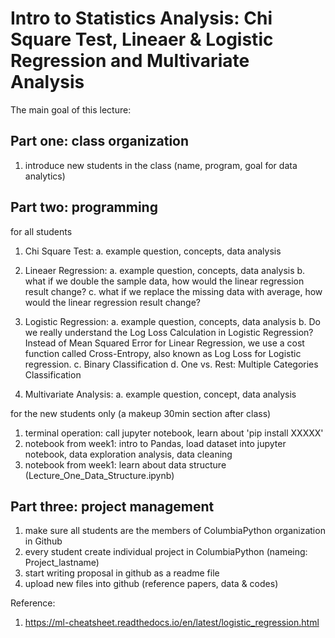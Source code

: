 # Intro to Statistics Analysis: Chi Square Test, Lineaer & Logistic Regression and Multivariate Analysis 
The main goal of this lecture:

## Part one: class organization
1. introduce new students in the class (name, program, goal for data analytics)

## Part two: programming

for all students

1. Chi Square Test: 
a. example question, concepts, data analysis

2. Lineaer Regression: 
a. example question, concepts, data analysis
b. what if we double the sample data, how would the linear regression result change?
c. what if we replace the missing data with average, how would the linear regression result change?

3. Logistic Regression: 
a. example question, concepts, data analysis
b. Do we really understand the Log Loss Calculation in Logistic Regression? Instead of Mean Squared Error for Linear Regression, we use a cost function called Cross-Entropy, also known as Log Loss for Logistic regression.
c. Binary Classification
d. One vs. Rest: Multiple Categories Classification

4. Multivariate Analysis: 
a. example question, concept, data analysis

for the new students only (a makeup 30min section after class)
1. terminal operation: call jupyter notebook, learn about 'pip install XXXXX'
2. notebook from week1: intro to Pandas, load dataset into jupyter notebook, data exploration analysis, data cleaning
3. notebook from week1: learn about data structure (Lecture_One_Data_Structure.ipynb)

## Part three: project management
1. make sure all students are the members of ColumbiaPython organization in Github
2. every student create individual project in ColumbiaPython (nameing: Project_lastname)
3. start writing proposal in github as a readme file
4. upload new files into github (reference papers, data & codes)

Reference: 
1. https://ml-cheatsheet.readthedocs.io/en/latest/logistic_regression.html
